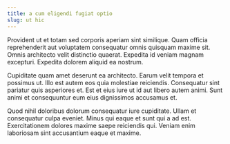 ```yaml
---
title: a cum eligendi fugiat optio
slug: ut hic
---
```


Provident ut et totam sed corporis aperiam sint similique. Quam officia reprehenderit aut voluptatem consequatur omnis quisquam maxime sit. Omnis architecto velit distinctio quaerat. Expedita id veniam magnam excepturi. Expedita dolorem aliquid ea nostrum.

Cupiditate quam amet deserunt ea architecto. Earum velit tempora et possimus ut. Illo est autem eos quia molestiae reiciendis. Consequatur sint pariatur quis asperiores et. Est et eius iure ut id aut libero autem animi. Sunt animi et consequuntur eum eius dignissimos accusamus et.

Quod nihil doloribus dolorum consequatur iure cupiditate. Ullam et consequatur culpa eveniet. Minus qui eaque et sunt qui a ad est. Exercitationem dolores maxime saepe reiciendis qui. Veniam enim laboriosam sint accusantium eaque et maxime.
